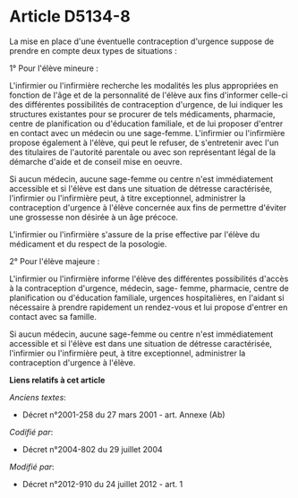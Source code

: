 # Article D5134-8

La mise en place d'une éventuelle contraception d'urgence suppose de prendre en compte deux types de situations :

1° Pour l'élève mineure :

L'infirmier ou l'infirmière recherche les modalités les plus appropriées en fonction de l'âge et de la personnalité de
l'élève aux fins d'informer celle-ci des différentes possibilités de contraception d'urgence, de lui indiquer les structures
existantes pour se procurer de tels médicaments, pharmacie, centre de planification ou d'éducation familiale, et de lui
proposer d'entrer en contact avec un médecin ou une sage-femme. L'infirmier ou l'infirmière propose également à l'élève, qui
peut le refuser, de s'entretenir avec l'un des titulaires de l'autorité parentale ou avec son représentant légal de la
démarche d'aide et de conseil mise en oeuvre.

Si aucun médecin, aucune sage-femme ou centre n'est immédiatement accessible et si l'élève est dans une situation de détresse
caractérisée, l'infirmier ou l'infirmière peut, à titre exceptionnel, administrer la contraception d'urgence à l'élève
concernée aux fins de permettre d'éviter une grossesse non désirée à un âge précoce.

L'infirmier ou l'infirmière s'assure de la prise effective par l'élève du médicament et du respect de la posologie.

2° Pour l'élève majeure :

L'infirmier ou l'infirmière informe l'élève des différentes possibilités d'accès à la contraception d'urgence, médecin, sage-
femme, pharmacie, centre de planification ou d'éducation familiale, urgences hospitalières, en l'aidant si nécessaire à
prendre rapidement un rendez-vous et lui propose d'entrer en contact avec sa famille.

Si aucun médecin, aucune sage-femme ou centre n'est immédiatement accessible et si l'élève est dans une situation de détresse
caractérisée, l'infirmier ou l'infirmière peut, à titre exceptionnel, administrer la contraception d'urgence à l'élève.

**Liens relatifs à cet article**

_Anciens textes_:

  - Décret n°2001-258 du 27 mars 2001 - art. Annexe (Ab)

_Codifié par_:

  - Décret n°2004-802 du 29 juillet 2004

_Modifié par_:

  - Décret n°2012-910 du 24 juillet 2012 - art. 1
